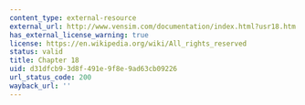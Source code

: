 ```yaml
---
content_type: external-resource
external_url: http://www.vensim.com/documentation/index.html?usr18.htm
has_external_license_warning: true
license: https://en.wikipedia.org/wiki/All_rights_reserved
status: valid
title: Chapter 18
uid: d31dfcb9-3d8f-491e-9f8e-9ad63cb09226
url_status_code: 200
wayback_url: ''
---
```

